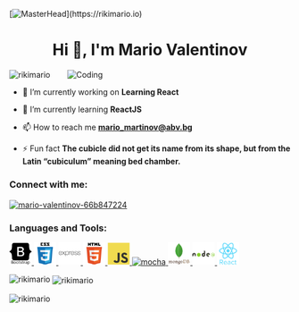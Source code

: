 [![MasterHead](https://1.bp.blogspot.com/-7A4WynwLsM...)](https://rikimario.io)

<h1 align="center">Hi 👋, I'm Mario Valentinov</h1>
<img align="right" alt="Coding" width="400" src="https://media2.giphy.com/media/YbXLZ6dymH758xSEbM/giphy.gif?cid=ecf05e47ydp0tsdjzrb45ywkh3oac2m6wc1ceyn7lnax48ny&ep=v1_gifs_search&rid=giphy.gif&ct=g"

<p align="left"> <img src="https://komarev.com/ghpvc/?username=rikimario&label=Profile%20views&color=0e75b6&style=flat" alt="rikimario" /> </p>

- 🔭 I’m currently working on **Learning React**

- 🌱 I’m currently learning **ReactJS**

- 📫 How to reach me **mario_martinov@abv.bg**

- ⚡ Fun fact **The cubicle did not get its name from its shape, but from the Latin “cubiculum” meaning bed chamber.**

<h3 align="left">Connect with me:</h3>
<p align="left">
<a href="https://linkedin.com/in/mario-valentinov-66b847224" target="blank"><img align="center" src="https://raw.githubusercontent.com/rahuldkjain/github-profile-readme-generator/master/src/images/icons/Social/linked-in-alt.svg" alt="mario-valentinov-66b847224" height="30" width="40" /></a>
</p>

<h3 align="left">Languages and Tools:</h3>
<p align="left"> <a href="https://getbootstrap.com" target="_blank" rel="noreferrer"> <img src="https://raw.githubusercontent.com/devicons/devicon/master/icons/bootstrap/bootstrap-plain-wordmark.svg" alt="bootstrap" width="40" height="40"/> </a> <a href="https://www.w3schools.com/css/" target="_blank" rel="noreferrer"> <img src="https://raw.githubusercontent.com/devicons/devicon/master/icons/css3/css3-original-wordmark.svg" alt="css3" width="40" height="40"/> </a> <a href="https://expressjs.com" target="_blank" rel="noreferrer"> <img src="https://raw.githubusercontent.com/devicons/devicon/master/icons/express/express-original-wordmark.svg" alt="express" width="40" height="40"/> </a> <a href="https://www.w3.org/html/" target="_blank" rel="noreferrer"> <img src="https://raw.githubusercontent.com/devicons/devicon/master/icons/html5/html5-original-wordmark.svg" alt="html5" width="40" height="40"/> </a> <a href="https://developer.mozilla.org/en-US/docs/Web/JavaScript" target="_blank" rel="noreferrer"> <img src="https://raw.githubusercontent.com/devicons/devicon/master/icons/javascript/javascript-original.svg" alt="javascript" width="40" height="40"/> </a> <a href="https://mochajs.org" target="_blank" rel="noreferrer"> <img src="https://www.vectorlogo.zone/logos/mochajs/mochajs-icon.svg" alt="mocha" width="40" height="40"/> </a> <a href="https://www.mongodb.com/" target="_blank" rel="noreferrer"> <img src="https://raw.githubusercontent.com/devicons/devicon/master/icons/mongodb/mongodb-original-wordmark.svg" alt="mongodb" width="40" height="40"/> </a> <a href="https://nodejs.org" target="_blank" rel="noreferrer"> <img src="https://raw.githubusercontent.com/devicons/devicon/master/icons/nodejs/nodejs-original-wordmark.svg" alt="nodejs" width="40" height="40"/> </a> <a href="https://reactjs.org/" target="_blank" rel="noreferrer"> <img src="https://raw.githubusercontent.com/devicons/devicon/master/icons/react/react-original-wordmark.svg" alt="react" width="40" height="40"/> </a> </p>

<p><img align="left" src="https://github-readme-stats.vercel.app/api/top-langs?username=rikimario&show_icons=true&locale=en&layout=compact" alt="rikimario" /></p>

<p>&nbsp;<img align="center" src="https://github-readme-stats.vercel.app/api?username=rikimario&show_icons=true&locale=en" alt="rikimario" /></p>

<p><img align="center" src="https://github-readme-streak-stats.herokuapp.com/?user=rikimario&" alt="rikimario" /></p>

